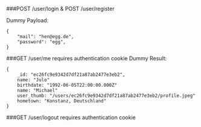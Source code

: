 
###POST /user/login & POST /user/register

Dummy Payload:
```
{
	"mail": "hen@egg.de",
	"password": "egg",
}
```

###GET /user/me
requires authentication cookie
Dummy Result:
```
{
	_id: "ec26fc9e9342d7df21a87ab2477e3eb2", 
	name: "Julo"
	birthdate: "1992-06-05T22:00:00.000Z"
	name: "Michael"
	user_thumb: "/users/ec26fc9e9342d7df21a87ab2477e3eb2/profile.jpeg"
	hometown: "Konstanz, Deutschland"
}
```

###GET /user/logout
requires authentication cookie
